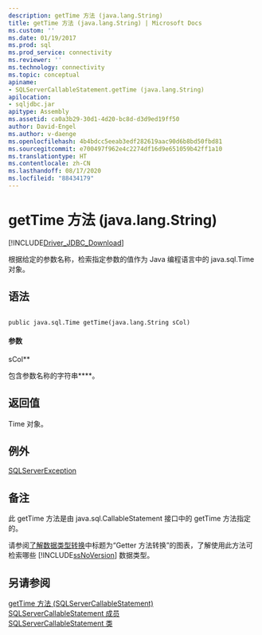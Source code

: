 ```yaml
---
description: getTime 方法 (java.lang.String)
title: getTime 方法 (java.lang.String) | Microsoft Docs
ms.custom: ''
ms.date: 01/19/2017
ms.prod: sql
ms.prod_service: connectivity
ms.reviewer: ''
ms.technology: connectivity
ms.topic: conceptual
apiname:
- SQLServerCallableStatement.getTime (java.lang.String)
apilocation:
- sqljdbc.jar
apitype: Assembly
ms.assetid: ca0a3b29-30d1-4d20-bc8d-d3d9ed19ff50
author: David-Engel
ms.author: v-daenge
ms.openlocfilehash: 4b4bdcc5eeab3edf282619aac90d6b8bd50fbd81
ms.sourcegitcommit: e700497f962e4c2274df16d9e651059b42ff1a10
ms.translationtype: HT
ms.contentlocale: zh-CN
ms.lasthandoff: 08/17/2020
ms.locfileid: "88434179"
---
```

# <a name="gettime-method-javalangstring"></a>getTime 方法 (java.lang.String)
[!INCLUDE[Driver_JDBC_Download](../../../includes/driver_jdbc_download.md)]

  根据给定的参数名称，检索指定参数的值作为 Java 编程语言中的 java.sql.Time 对象。  
  
## <a name="syntax"></a>语法  
  
```  
  
public java.sql.Time getTime(java.lang.String sCol)  
```  
  
#### <a name="parameters"></a>参数  
 sCol**  
  
 包含参数名称的字符串****。  
  
## <a name="return-value"></a>返回值  
 Time 对象。  
  
## <a name="exceptions"></a>例外  
 [SQLServerException](../../../connect/jdbc/reference/sqlserverexception-class.md)  
  
## <a name="remarks"></a>备注  
 此 getTime 方法是由 java.sql.CallableStatement 接口中的 getTime 方法指定的。  
  
 请参阅[了解数据类型转换](../../../connect/jdbc/understanding-data-type-conversions.md)中标题为“Getter 方法转换”的图表，了解使用此方法可检索哪些 [!INCLUDE[ssNoVersion](../../../includes/ssnoversion-md.md)] 数据类型。  
  
## <a name="see-also"></a>另请参阅  
 [getTime 方法 &#40;SQLServerCallableStatement&#41;](../../../connect/jdbc/reference/gettime-method-sqlservercallablestatement.md)   
 [SQLServerCallableStatement 成员](../../../connect/jdbc/reference/sqlservercallablestatement-members.md)   
 [SQLServerCallableStatement 类](../../../connect/jdbc/reference/sqlservercallablestatement-class.md)  
  
  

